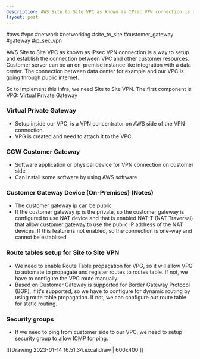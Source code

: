 ```yaml
---
description: AWS Site to Site VPC as known as IPsec VPN connection is a way to setup and establish the connection between VPC and other customer resources.
layout: post
---
```


#aws #vpc #network #networking #site_to_site #customer_gateway #gateway #ip_sec_vpn 

AWS Site to Site VPC as known as IPsec VPN connection is a way to setup and establish the connection between VPC and other customer resources. Customer server can be an on-premise instance like integration with a data center.
The connection between data center for example and our VPC is going through public internet.

So to implement this infra, we need Site to Site VPN. 
The first component is VPG: Virtual Private Gateway

### Virtual Private Gateway
- Setup inside our VPC, is a VPN concentrator on AWS side of the VPN connection.
- VPG is created and need to attach it to the VPC.

### CGW Customer Gateway
- Software application or physical device for VPN connection on customer side
- Can install some software by using AWS software

### Customer Gateway Device (On-Premises) (Notes)
- The customer gateway ip can be public
- If the customer gateway ip is the private, so the customer gateway is configured to use NAT device and that is enabled NAT-T (NAT Traversal) that allow customer gateway to use the public IP address of the NAT devices. If this feature is not enabled, so the connection is one-way and cannot be establised

### Route tables setup for Site to Site VPN
- We need to enable Route Table propagation for VPG, so it will allow VPG to automate to propagate and register routes to routes table. If not, we have to configure the VPC route manually.
- Based on Customer Gateway is supported for Border Gateway Protocol (BGP), if it's supported, so we have to configure for dynamic routing by using route table propagation. If not, we can configure our route table for static routing.

### Security groups
- If we need to ping from customer side to our VPC, we need to setup security group to allow ICMP for ping.

![[Drawing 2023-01-14 16.51.34.excalidraw | 600x400 ]]
